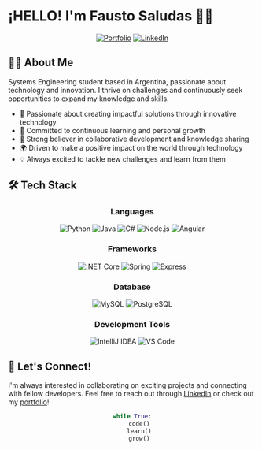 # ¡HELLO! I'm Fausto Saludas 👨‍💻
<div align="center">
  
[![Portfolio](https://img.shields.io/badge/Portfolio-Visit-9cf?style=for-the-badge&logo=netlify)](https://faustosaludas.netlify.app/)
[![LinkedIn](https://img.shields.io/badge/LinkedIn-Connect-0077B5?style=for-the-badge&logo=linkedin)](https://www.linkedin.com/in/faustosaludas/)
</div>

## 👨‍🎓 About Me
Systems Engineering student based in Argentina, passionate about technology and innovation. I thrive on challenges and continuously seek opportunities to expand my knowledge and skills.
- 🚀 Passionate about creating impactful solutions through innovative technology
- 🌱 Committed to continuous learning and personal growth
- 🤝 Strong believer in collaborative development and knowledge sharing
- 🌍 Driven to make a positive impact on the world through technology
- 💡 Always excited to tackle new challenges and learn from them

## 🛠️ Tech Stack
<div align="center">

### Languages
![Python](https://img.shields.io/badge/Python-3776AB?style=flat-square&logo=python&logoColor=white)
![Java](https://img.shields.io/badge/Java-ED8B00?style=flat-square&logo=openjdk&logoColor=white)
![C#](https://img.shields.io/badge/C%23-239120?style=flat-square&logo=c-sharp&logoColor=white)
![Node.js](https://img.shields.io/badge/Node.js-339933?style=flat-square&logo=node.js&logoColor=white)
![Angular](https://img.shields.io/badge/Angular-DD0031?style=flat-square&logo=angular&logoColor=white)

### Frameworks
![.NET Core](https://img.shields.io/badge/.NET_Core-512BD4?style=flat-square&logo=.net&logoColor=white)
![Spring](https://img.shields.io/badge/Spring-6DB33F?style=flat-square&logo=spring&logoColor=white)
![Express](https://img.shields.io/badge/Express-000000?style=flat-square&logo=express&logoColor=white)

### Database
![MySQL](https://img.shields.io/badge/MySQL-4479A1?style=flat-square&logo=mysql&logoColor=white)
![PostgreSQL](https://img.shields.io/badge/PostgreSQL-336791?style=flat-square&logo=postgresql&logoColor=white)

### Development Tools
![IntelliJ IDEA](https://img.shields.io/badge/IntelliJ_IDEA-000000?style=flat-square&logo=intellij-idea&logoColor=white)
![VS Code](https://img.shields.io/badge/VS_Code-007ACC?style=flat-square&logo=visual-studio-code&logoColor=white)
</div>

## 🤝 Let's Connect!
I'm always interested in collaborating on exciting projects and connecting with fellow developers. Feel free to reach out through [LinkedIn](https://www.linkedin.com/in/faustosaludas/) or check out my [portfolio](https://faustosaludas.netlify.app/)!

<div align="center">

```python
while True:
    code()
    learn()
    grow()
```
</div>
